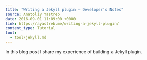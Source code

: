 ```yaml
---
title: "Writing a Jekyll plugin – Developer's Notes"
source: Anatoliy Yastreb
date: 2016-09-01 11:09:00 +0000
link: https://ayastreb.me/writing-a-jekyll-plugin/
content_type: Tutorial
tool:
  - tool/jekyll.md
---
```

In this blog post I share my experience of building a Jekyll plugin.





